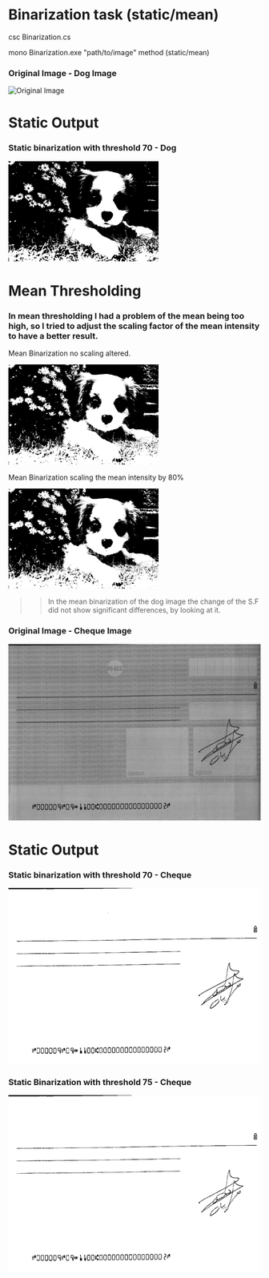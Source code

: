 # Binarization task (static/mean)

csc Binarization.cs

mono Binarization.exe "path/to/image" method (static/mean)


### Original Image - Dog Image
<img src = "https://github.com/Rashid12Kandah/Training-Assignment-3/blob/master/Cute_dog.jpg" alt="Original Image" width="300" height="200">

# Static Output
### Static binarization with threshold 70 - Dog

<img src = "https://github.com/Rashid12Kandah/Training-Assignment-3/blob/master/static_70_Dog.jpg" alt = "Static thresholding, Dog, thr 70" width="300" height="200">


# Mean Thresholding
### In mean thresholding I had a problem of the mean being too high, so I tried to adjust the scaling factor of the mean intensity to have a better result.

Mean Binarization no scaling altered.

<img src="https://github.com/Rashid12Kandah/Training-Assignment-3/blob/master/mean_normal.jpg" alt="Mean Binarization, Dog" width="300" height="200">

Mean Binarization scaling the mean intensity by 80%

<img src="https://github.com/Rashid12Kandah/Training-Assignment-3/blob/master/mean_dog_0.8.jpg" alt="Mean Binarization, Dog, S.F. 0.8" width="300" height="200">

>> In the mean binarization of the dog image the change of the S.F did not show significant differences, by looking at it.

### Original Image - Cheque Image
<img src = "https://github.com/Rashid12Kandah/Training-Assignment-3/blob/master/24bit_cheque.bmp" alt = "24-bit cheque bmp" width = "748" height="352">

# Static Output

### Static binarization with threshold 70 - Cheque

<img src = "https://github.com/Rashid12Kandah/Training-Assignment-3/blob/master/static_70_thr.jpg" alt = "Static Thresholding, Cheque, thr 70" width="748" height="352">

### Static Binarization with threshold 75 - Cheque

<img src = "https://github.com/Rashid12Kandah/Training-Assignment-3/blob/master/static_75_thr.jpg" alt = "Static Thresholding, Cheque, thr 75" width = "748" height="352">
